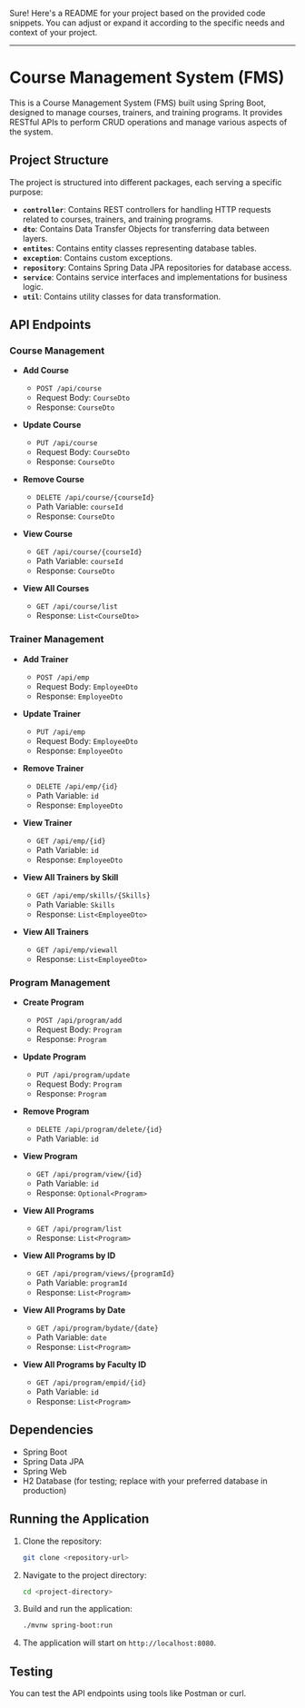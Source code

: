 Sure! Here's a README for your project based on the provided code snippets. You can adjust or expand it according to the specific needs and context of your project.

---

# Course Management System (FMS)

This is a Course Management System (FMS) built using Spring Boot, designed to manage courses, trainers, and training programs. It provides RESTful APIs to perform CRUD operations and manage various aspects of the system.

## Project Structure

The project is structured into different packages, each serving a specific purpose:

- **`controller`**: Contains REST controllers for handling HTTP requests related to courses, trainers, and training programs.
- **`dto`**: Contains Data Transfer Objects for transferring data between layers.
- **`entites`**: Contains entity classes representing database tables.
- **`exception`**: Contains custom exceptions.
- **`repository`**: Contains Spring Data JPA repositories for database access.
- **`service`**: Contains service interfaces and implementations for business logic.
- **`util`**: Contains utility classes for data transformation.

## API Endpoints

### Course Management

- **Add Course**
  - `POST /api/course`
  - Request Body: `CourseDto`
  - Response: `CourseDto`

- **Update Course**
  - `PUT /api/course`
  - Request Body: `CourseDto`
  - Response: `CourseDto`

- **Remove Course**
  - `DELETE /api/course/{courseId}`
  - Path Variable: `courseId`
  - Response: `CourseDto`

- **View Course**
  - `GET /api/course/{courseId}`
  - Path Variable: `courseId`
  - Response: `CourseDto`

- **View All Courses**
  - `GET /api/course/list`
  - Response: `List<CourseDto>`

### Trainer Management

- **Add Trainer**
  - `POST /api/emp`
  - Request Body: `EmployeeDto`
  - Response: `EmployeeDto`

- **Update Trainer**
  - `PUT /api/emp`
  - Request Body: `EmployeeDto`
  - Response: `EmployeeDto`

- **Remove Trainer**
  - `DELETE /api/emp/{id}`
  - Path Variable: `id`
  - Response: `EmployeeDto`

- **View Trainer**
  - `GET /api/emp/{id}`
  - Path Variable: `id`
  - Response: `EmployeeDto`

- **View All Trainers by Skill**
  - `GET /api/emp/skills/{Skills}`
  - Path Variable: `Skills`
  - Response: `List<EmployeeDto>`

- **View All Trainers**
  - `GET /api/emp/viewall`
  - Response: `List<EmployeeDto>`

### Program Management

- **Create Program**
  - `POST /api/program/add`
  - Request Body: `Program`
  - Response: `Program`

- **Update Program**
  - `PUT /api/program/update`
  - Request Body: `Program`
  - Response: `Program`

- **Remove Program**
  - `DELETE /api/program/delete/{id}`
  - Path Variable: `id`

- **View Program**
  - `GET /api/program/view/{id}`
  - Path Variable: `id`
  - Response: `Optional<Program>`

- **View All Programs**
  - `GET /api/program/list`
  - Response: `List<Program>`

- **View All Programs by ID**
  - `GET /api/program/views/{programId}`
  - Path Variable: `programId`
  - Response: `List<Program>`

- **View All Programs by Date**
  - `GET /api/program/bydate/{date}`
  - Path Variable: `date`
  - Response: `List<Program>`

- **View All Programs by Faculty ID**
  - `GET /api/program/empid/{id}`
  - Path Variable: `id`
  - Response: `List<Program>`

## Dependencies

- Spring Boot
- Spring Data JPA
- Spring Web
- H2 Database (for testing; replace with your preferred database in production)

## Running the Application

1. Clone the repository:
   ```bash
   git clone <repository-url>
   ```

2. Navigate to the project directory:
   ```bash
   cd <project-directory>
   ```

3. Build and run the application:
   ```bash
   ./mvnw spring-boot:run
   ```

4. The application will start on `http://localhost:8080`.

## Testing

You can test the API endpoints using tools like Postman or curl.
